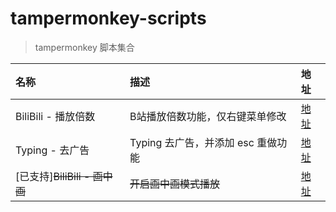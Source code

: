 # tampermonkey-scripts

> tampermonkey 脚本集合

| 名称 | 描述 | 地址 |
| :- | :- | :- |
| BiliBili - 播放倍数 | B站播放倍数功能，仅右键菜单修改 | [地址](https://52cik.github.io/tampermonkey-scripts/declarations/bili-playback-rate.md) |
| Typing - 去广告 | Typing 去广告，并添加 esc 重做功能 | [地址](https://52cik.github.io/tampermonkey-scripts/declarations/typing.com.md) |
| [已支持]~~BiliBili - 画中画~~ | ~~开启画中画模式播放~~ | [地址](https://52cik.github.io/tampermonkey-scripts/declarations/bili-picture-in-picture.md) |
